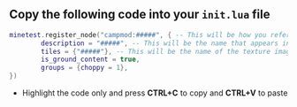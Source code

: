 ## Copy the following code into your `init.lua` file

```lua
minetest.register_node("campmod:#####", { -- This will be how you reference this block in the code
        description = "#####", -- This will be the name that appears in game
        tiles = {"#####"}, -- This will be the name of the texture image
        is_ground_content = true,
        groups = {choppy = 1},
})
```
* Highlight the code only and press **CTRL+C** to copy and **CTRL+V** to paste
